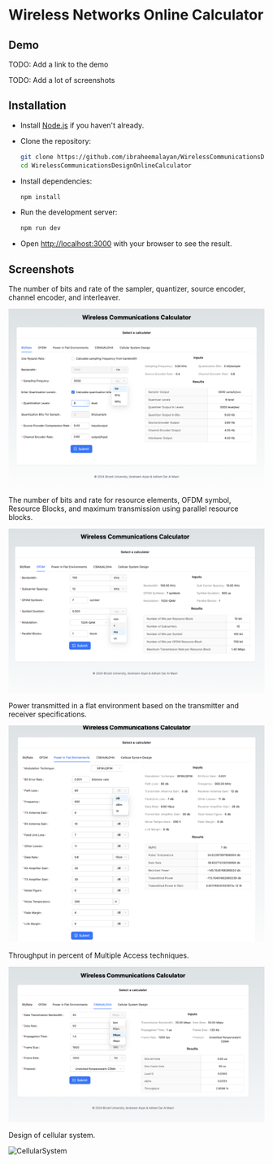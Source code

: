 # Wireless Networks Online Calculator

## Demo

TODO: Add a link to the demo

TODO: Add a lot of screenshots

## Installation

- Install [Node.js](https://nodejs.org/en/download/) if you haven't already.

- Clone the repository:

  ```bash
  git clone https://github.com/ibraheemalayan/WirelessCommunicationsDesignOnlineCalculator
  cd WirelessCommunicationsDesignOnlineCalculator
  ```

- Install dependencies:

  ```bash
  npm install
  ```

- Run the development server:

  ```bash
  npm run dev
  ```

- Open [http://localhost:3000](http://localhost:3000) with your browser to see the result.

## Screenshots

The number of bits and rate of the sampler, quantizer, source encoder, channel encoder, and
interleaver.

![BitRate](./assets/BitRate.png)

The number of bits and rate for resource elements, OFDM symbol, Resource Blocks, and
maximum transmission using parallel resource blocks.

![ResourceElements](./assets/OFDM.png)

Power transmitted in a flat environment based on the transmitter and receiver specifications.

![PowerTransmitted](./assets/PowerTransmitted.png)

Throughput in percent of Multiple Access techniques.

![Throughput](./assets/Throughput.png)

Design of cellular system.

![CellularSystem](./assets/CellularSystem.png)
